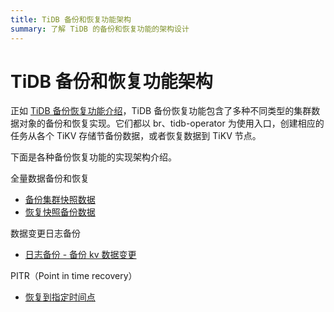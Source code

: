 ```yaml
---
title: TiDB 备份和恢复功能架构
summary: 了解 TiDB 的备份和恢复功能的架构设计
---
```


# TiDB 备份和恢复功能架构

正如 [TiDB 备份恢复功能介绍](/br-refactor/br-overview.md)，TiDB 备份恢复功能包含了多种不同类型的集群数据对象的备份和恢复实现。它们都以 br、tidb-operator 为使用入口，创建相应的任务从各个 TiKV 存储节备份数据，或者恢复数据到 TiKV 节点。

下面是各种备份恢复功能的实现架构介绍。

全量数据备份和恢复

- [备份集群快照数据](/br-refactor/br-snapshot-architecture.md#备份集群快照数据)
- [恢复快照备份数据](/br-refactor/br-snapshot-architecture.md#恢复快照备份数据)

数据变更日志备份

- [日志备份 - 备份 kv 数据变更](/br-refactor/br-log-architecture.md#进行日志备份)

PITR（Point in time recovery）

- [恢复到指定时间点](/br-refactor/br-log-architecture.md#进行-pitr)
